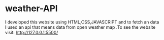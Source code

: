 # weather-API
I developed this website using HTML,CSS,JAVASCRIPT and to fetch an data I used an api that means data from open weather map .To see the website visit: http://127.0.0.1:5500/
